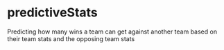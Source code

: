# predictiveStats
Predicting how many wins a team can get against another team based on their team stats and the opposing team stats
